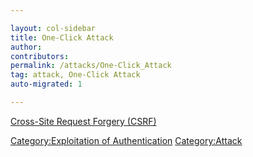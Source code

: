 ```yaml
---

layout: col-sidebar
title: One-Click Attack
author: 
contributors: 
permalink: /attacks/One-Click_Attack
tag: attack, One-Click Attack
auto-migrated: 1

---
```


[Cross-Site Request Forgery
(CSRF)](Cross-Site_Request_Forgery_\(CSRF\) "wikilink")

[Category:Exploitation of
Authentication](Category:Exploitation_of_Authentication "wikilink")
[Category:Attack](Category:Attack "wikilink")